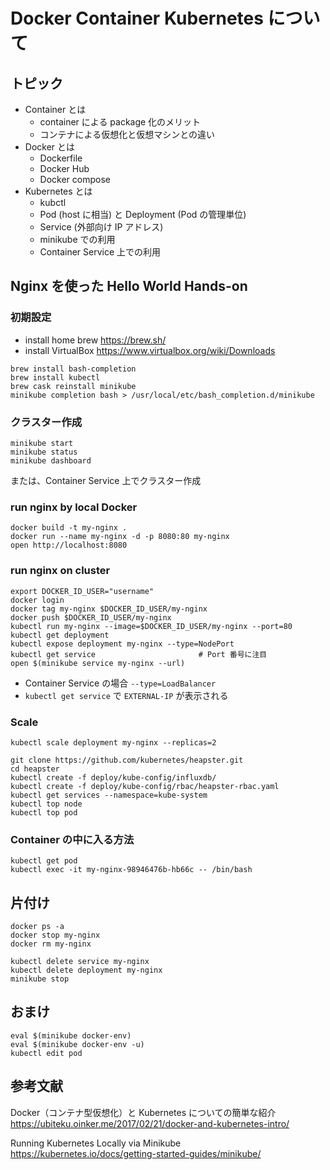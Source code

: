 
# Docker Container Kubernetes について


## トピック

* Container とは
  * container による package 化のメリット
  * コンテナによる仮想化と仮想マシンとの違い
* Docker とは
  * Dockerfile
  * Docker Hub
  * Docker compose
* Kubernetes とは
  * kubctl
  * Pod (host に相当) と Deployment (Pod の管理単位)
  * Service (外部向け IP アドレス)
  * minikube での利用
  * Container Service 上での利用


## Nginx を使った Hello World Hands-on

### 初期設定

* install home brew https://brew.sh/
* install VirtualBox https://www.virtualbox.org/wiki/Downloads

```
brew install bash-completion
brew install kubectl
brew cask reinstall minikube
minikube completion bash > /usr/local/etc/bash_completion.d/minikube
```

### クラスター作成

```
minikube start
minikube status
minikube dashboard
```

または、Container Service 上でクラスター作成

### run nginx by local Docker

```
docker build -t my-nginx .
docker run --name my-nginx -d -p 8080:80 my-nginx
open http://localhost:8080
```

### run nginx on cluster

```
export DOCKER_ID_USER="username"
docker login
docker tag my-nginx $DOCKER_ID_USER/my-nginx
docker push $DOCKER_ID_USER/my-nginx
kubectl run my-nginx --image=$DOCKER_ID_USER/my-nginx --port=80
kubectl get deployment
kubectl expose deployment my-nginx --type=NodePort
kubectl get service                       # Port 番号に注目
open $(minikube service my-nginx --url)
```

* Container Service の場合 `--type=LoadBalancer`
* `kubectl get service` で `EXTERNAL-IP` が表示される

### Scale

```
kubectl scale deployment my-nginx --replicas=2
```

```
git clone https://github.com/kubernetes/heapster.git
cd heapster
kubectl create -f deploy/kube-config/influxdb/
kubectl create -f deploy/kube-config/rbac/heapster-rbac.yaml
kubectl get services --namespace=kube-system
kubectl top node
kubectl top pod
```

### Container の中に入る方法

```
kubectl get pod
kubectl exec -it my-nginx-98946476b-hb66c -- /bin/bash
```


## 片付け

```
docker ps -a
docker stop my-nginx
docker rm my-nginx
```

```
kubectl delete service my-nginx
kubectl delete deployment my-nginx
minikube stop
```


## おまけ

```
eval $(minikube docker-env)
eval $(minikube docker-env -u)
kubectl edit pod
```


## 参考文献

Docker（コンテナ型仮想化）と Kubernetes についての簡単な紹介
https://ubiteku.oinker.me/2017/02/21/docker-and-kubernetes-intro/

Running Kubernetes Locally via Minikube
https://kubernetes.io/docs/getting-started-guides/minikube/

